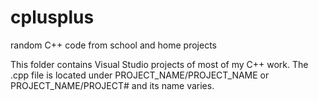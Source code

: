 # cplusplus
random C++ code from school and home projects

This folder contains Visual Studio projects of most of my C++ work.
The .cpp file is located under PROJECT_NAME/PROJECT_NAME or PROJECT_NAME/PROJECT# and its name varies.

